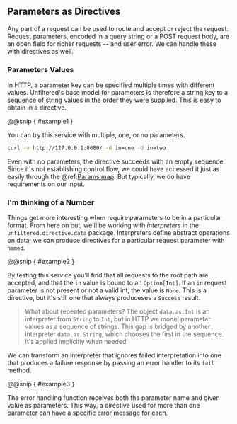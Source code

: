 Parameters as Directives
------------------------

Any part of a request can be used to route and accept or reject the
request. Request parameters, encoded in a query string or a POST
request body, are an open field for richer requests -- and user error.
We can handle these with directives as well.

### Parameters Values

In HTTP, a parameter key can be specified multiple times with
different values. Unfiltered's base model for parameters is therefore
a string key to a sequence of string values in the order they were
supplied. This is easy to obtain in a directive.

@@snip [ ](../../main/scala/07/b.scala) { #example1 }

You can try this service with multiple, one, or no parameters.

```sh
curl -v http://127.0.0.1:8080/ -d in=one -d in=two
```

Even with no parameters, the directive succeeds with an empty
sequence. Since it's not establishing control flow, we could have
accessed it just as easily through the @ref:[Params map][params]. But
typically, we do have requirements on our input.

[params]: ../06/b.md

### I'm thinking of a Number

Things get more interesting when require parameters to be in a
particular format. From here on out, we'll be working with
*interpreters* in the `unfiltered.directive.data`
package. Interpreters define abstract operations on data; we can
produce directives for a particular request parameter with `named`.

@@snip [ ](../../main/scala/07/b.scala) { #example2 }

By testing this service you'll find that all requests to the root path
are accepted, and that the `in` value is bound to an `Option[Int]`. If
an `in` request parameter is not present or not a valid int, the value
is `None`. This is a directive, but it's still one that always
produceses a `Success` result.

> What about repeated parameters? The object `data.as.Int` is an
  interpreter from `String` to `Int`, but in HTTP we model parameter
  values as a sequence of strings. This gap is bridged by another
  interpreter `data.as.String`, which chooses the first in the
  sequence. It's applied implicitly when needed.

We can transform an interpreter that ignores failed interpretation
into one that produces a failure response by passing an error handler
to its `fail` method.

@@snip [ ](../../main/scala/07/b.scala) { #example3 }

The error handling function receives both the parameter name and given
value as parameters. This way, a directive used for more than one
parameter can have a specific error message for each.
